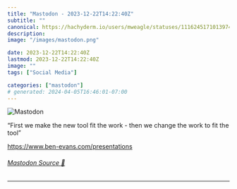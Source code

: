 ```yaml
---
title: "Mastodon - 2023-12-22T14:22:40Z"
subtitle: ""
canonical: https://hachyderm.io/users/mweagle/statuses/111624517101397477
description:
image: "/images/mastodon.png"

date: 2023-12-22T14:22:40Z
lastmod: 2023-12-22T14:22:40Z
image: ""
tags: ["Social Media"]

categories: ["mastodon"]
# generated: 2024-04-05T16:46:01-07:00
---
```

![Mastodon](/images/mastodon.png)

<p>“First we make the new tool fit the work - then we change the work to fit the tool”</p><p><a href="https://www.ben-evans.com/presentations" target="_blank" rel="nofollow noopener noreferrer" translate="no"><span class="invisible">https://www.</span><span class="">ben-evans.com/presentations</span><span class="invisible"></span></a></p>


###### [Mastodon Source 🐘](https://hachyderm.io/@mweagle/111624517101397477)

___

